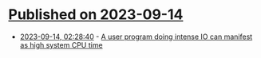 # [Published on 2023-09-14](index.md)

* [2023-09-14, 02:28:40](https://lobste.rs/s/eprtpo/user_program_doing_intense_io_can) - [A user program doing intense IO can manifest as high system CPU time](https://utcc.utoronto.ca/~cks/space/blog/linux/UserIOCanBeSystemTime)

